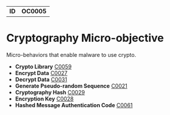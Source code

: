 <table>
<tr>
<td><b>ID</b></td>
<td><b>OC0005</b></td>
</tr>
</table>


# Cryptography Micro-objective #
Micro-behaviors that enable malware to use crypto.

* **Crypto Library** [C0059](../cryptography/crypto-lib.md)
* **Encrypt Data** [C0027](../cryptography/encrypt-data.md)
* **Decrypt Data** [C0031](../cryptography/decrypt-data.md)
* **Generate Pseudo-random Sequence** [C0021](../cryptography/generate-pseudorandom-sequence.md)
* **Cryptography Hash** [C0029](../cryptography/cryptographic-hash.md)
* **Encryption Key** [C0028](../cryptography/encryption-key.md)
* **Hashed Message Authentication Code** [C0061](../cryptography/hashed-message-authentication-code.md)